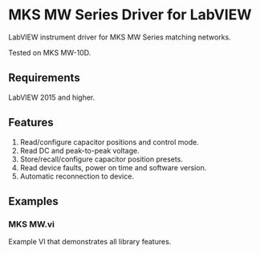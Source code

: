 # MKS MW Series Driver for LabVIEW
LabVIEW instrument driver for MKS MW Series matching networks.

Tested on MKS MW-10D.

## Requirements
LabVIEW 2015 and higher.

## Features
1. Read/configure capacitor positions and control mode.
2. Read DC and peak-to-peak voltage.
3. Store/recall/configure capacitor position presets.
4. Read device faults, power on time and software version.
5. Automatic reconnection to device.

## Examples
### MKS MW.vi
Example VI that demonstrates all library features.
